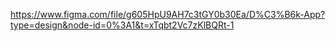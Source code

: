 https://www.figma.com/file/g605HpU9AH7c3tGY0b30Ea/D%C3%B6k-App?type=design&node-id=0%3A1&t=xTqbt2Vc7zKlBQRt-1